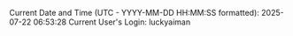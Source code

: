 Current Date and Time (UTC - YYYY-MM-DD HH:MM:SS formatted): 2025-07-22 06:53:28
Current User's Login: luckyaiman
